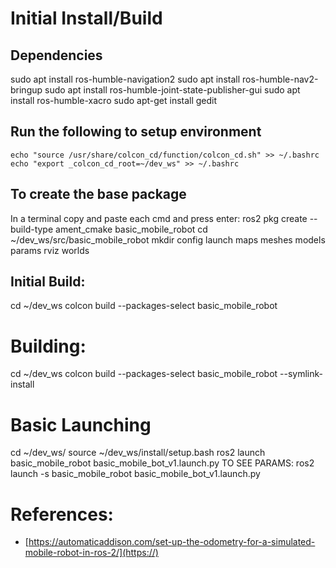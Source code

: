 # Initial Install/Build

## Dependencies

sudo apt install ros-humble-navigation2
sudo apt install ros-humble-nav2-bringup
sudo apt install ros-humble-joint-state-publisher-gui
sudo apt install ros-humble-xacro
sudo apt-get install gedit

## Run the following to setup environment

```echo "source /usr/share/colcon_cd/function/colcon_cd.sh" >> ~/.bashrc echo "export _colcon_cd_root=~/dev_ws" >> ~/.bashrc```

## To create the base package

In a terminal copy and paste each cmd and press enter:
ros2 pkg create --build-type ament_cmake basic_mobile_robot
cd ~/dev_ws/src/basic_mobile_robot
mkdir config launch maps meshes models params rviz worlds

## Initial Build:

cd ~/dev_ws
colcon build --packages-select basic_mobile_robot

# Building:

cd ~/dev_ws
colcon build --packages-select basic_mobile_robot --symlink-install

# Basic Launching

cd ~/dev_ws/
source ~/dev_ws/install/setup.bash
ros2 launch basic_mobile_robot basic_mobile_bot_v1.launch.py
TO SEE PARAMS:
ros2 launch -s basic_mobile_robot basic_mobile_bot_v1.launch.py


# References:

* [https://automaticaddison.com/set-up-the-odometry-for-a-simulated-mobile-robot-in-ros-2/](https://)
